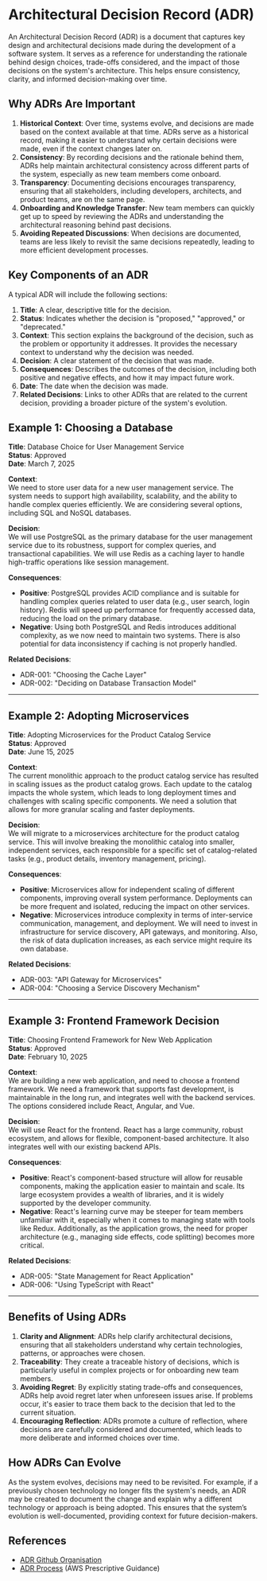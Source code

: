# Architectural Decision Record (ADR)

An Architectural Decision Record (ADR) is a document that captures key design and architectural decisions made during the development of a software system. It serves as a reference for understanding the rationale behind design choices, trade-offs considered, and the impact of those decisions on the system's architecture. This helps ensure consistency, clarity, and informed decision-making over time.

## Why ADRs Are Important

1. **Historical Context**: Over time, systems evolve, and decisions are made based on the context available at that time. ADRs serve as a historical record, making it easier to understand why certain decisions were made, even if the context changes later on.
2. **Consistency**: By recording decisions and the rationale behind them, ADRs help maintain architectural consistency across different parts of the system, especially as new team members come onboard.
3. **Transparency**: Documenting decisions encourages transparency, ensuring that all stakeholders, including developers, architects, and product teams, are on the same page.
4. **Onboarding and Knowledge Transfer**: New team members can quickly get up to speed by reviewing the ADRs and understanding the architectural reasoning behind past decisions.
5. **Avoiding Repeated Discussions**: When decisions are documented, teams are less likely to revisit the same decisions repeatedly, leading to more efficient development processes.

## Key Components of an ADR

A typical ADR will include the following sections:

1. **Title**: A clear, descriptive title for the decision.
2. **Status**: Indicates whether the decision is "proposed," "approved," or "deprecated."
3. **Context**: This section explains the background of the decision, such as the problem or opportunity it addresses. It provides the necessary context to understand why the decision was needed.
4. **Decision**: A clear statement of the decision that was made.
5. **Consequences**: Describes the outcomes of the decision, including both positive and negative effects, and how it may impact future work.
6. **Date**: The date when the decision was made.
7. **Related Decisions**: Links to other ADRs that are related to the current decision, providing a broader picture of the system's evolution.

## Example 1: Choosing a Database

**Title**: Database Choice for User Management Service  
**Status**: Approved  
**Date**: March 7, 2025

**Context**:  
We need to store user data for a new user management service. The system needs to support high availability, scalability, and the ability to handle complex queries efficiently. We are considering several options, including SQL and NoSQL databases.

**Decision**:  
We will use PostgreSQL as the primary database for the user management service due to its robustness, support for complex queries, and transactional capabilities. We will use Redis as a caching layer to handle high-traffic operations like session management.

**Consequences**:

- **Positive**: PostgreSQL provides ACID compliance and is suitable for handling complex queries related to user data (e.g., user search, login history). Redis will speed up performance for frequently accessed data, reducing the load on the primary database.
- **Negative**: Using both PostgreSQL and Redis introduces additional complexity, as we now need to maintain two systems. There is also potential for data inconsistency if caching is not properly handled.

**Related Decisions**:

- ADR-001: "Choosing the Cache Layer"
- ADR-002: "Deciding on Database Transaction Model"

---

## Example 2: Adopting Microservices

**Title**: Adopting Microservices for the Product Catalog Service  
**Status**: Approved  
**Date**: June 15, 2025

**Context**:  
The current monolithic approach to the product catalog service has resulted in scaling issues as the product catalog grows. Each update to the catalog impacts the whole system, which leads to long deployment times and challenges with scaling specific components. We need a solution that allows for more granular scaling and faster deployments.

**Decision**:  
We will migrate to a microservices architecture for the product catalog service. This will involve breaking the monolithic catalog into smaller, independent services, each responsible for a specific set of catalog-related tasks (e.g., product details, inventory management, pricing).

**Consequences**:

- **Positive**: Microservices allow for independent scaling of different components, improving overall system performance. Deployments can be more frequent and isolated, reducing the impact on other services.
- **Negative**: Microservices introduce complexity in terms of inter-service communication, management, and deployment. We will need to invest in infrastructure for service discovery, API gateways, and monitoring. Also, the risk of data duplication increases, as each service might require its own database.

**Related Decisions**:

- ADR-003: "API Gateway for Microservices"
- ADR-004: "Choosing a Service Discovery Mechanism"

---

## Example 3: Frontend Framework Decision

**Title**: Choosing Frontend Framework for New Web Application  
**Status**: Approved  
**Date**: February 10, 2025

**Context**:  
We are building a new web application, and need to choose a frontend framework. We need a framework that supports fast development, is maintainable in the long run, and integrates well with the backend services. The options considered include React, Angular, and Vue.

**Decision**:  
We will use React for the frontend. React has a large community, robust ecosystem, and allows for flexible, component-based architecture. It also integrates well with our existing backend APIs.

**Consequences**:

- **Positive**: React's component-based structure will allow for reusable components, making the application easier to maintain and scale. Its large ecosystem provides a wealth of libraries, and it is widely supported by the developer community.
- **Negative**: React's learning curve may be steeper for team members unfamiliar with it, especially when it comes to managing state with tools like Redux. Additionally, as the application grows, the need for proper architecture (e.g., managing side effects, code splitting) becomes more critical.

**Related Decisions**:

- ADR-005: "State Management for React Application"
- ADR-006: "Using TypeScript with React"

---

## Benefits of Using ADRs

1. **Clarity and Alignment**: ADRs help clarify architectural decisions, ensuring that all stakeholders understand why certain technologies, patterns, or approaches were chosen.
2. **Traceability**: They create a traceable history of decisions, which is particularly useful in complex projects or for onboarding new team members.
3. **Avoiding Regret**: By explicitly stating trade-offs and consequences, ADRs help avoid regret later when unforeseen issues arise. If problems occur, it's easier to trace them back to the decision that led to the current situation.
4. **Encouraging Reflection**: ADRs promote a culture of reflection, where decisions are carefully considered and documented, which leads to more deliberate and informed choices over time.

## How ADRs Can Evolve

As the system evolves, decisions may need to be revisited. For example, if a previously chosen technology no longer fits the system's needs, an ADR may be created to document the change and explain why a different technology or approach is being adopted. This ensures that the system’s evolution is well-documented, providing context for future decision-makers.

## References

- [ADR Github Organisation](https://adr.github.io/)
- [ADR Process](https://docs.aws.amazon.com/prescriptive-guidance/latest/architectural-decision-records/adr-process.html) (AWS Prescriptive Guidance)
